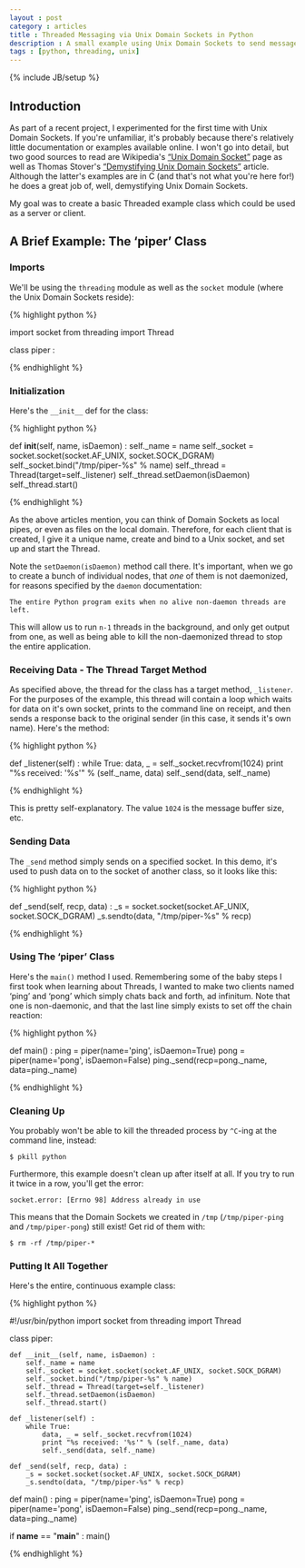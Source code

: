 ```yaml
---
layout : post
category : articles
title : Threaded Messaging via Unix Domain Sockets in Python
description : A small example using Unix Domain Sockets to send messages or data between threads on a local domain.
tags : [python, threading, unix]
---
```

{% include JB/setup %}

## Introduction
As part of a recent project, I experimented for the first time with Unix Domain
Sockets. If you're unfamiliar, it's probably because there's relatively little
documentation or examples available online. I won't go into detail, but two
good sources to read are Wikipedia's [&ldquo;Unix Domain
Socket&rdquo;](http://en.wikipedia.org/wiki/Unix_domain_socket) page as well as
Thomas Stover's [&ldquo;Demystifying Unix Domain
Sockets&rdquo;](http://www.wsinnovations.com/softeng/articles/uds.html)
article.  Although the latter's examples are in C (and that's not what you're
here for!) he does a great job of, well, demystifying Unix Domain Sockets.

My goal was to create a basic Threaded example class which could be used as a
server or client.

## A Brief Example: The &lsquo;piper&rsquo; Class
### Imports
We'll be using the `threading` module as well as the `socket` module (where the
Unix Domain Sockets reside):

{% highlight python %}

import socket
from threading import Thread

class piper :

{% endhighlight %}

### Initialization
Here's the `__init__` def for the  class:

{% highlight python %}

def __init__(self, name, isDaemon) :
    self._name = name
    self._socket = socket.socket(socket.AF_UNIX, socket.SOCK_DGRAM)
    self._socket.bind("/tmp/piper-%s" % name)
    self._thread = Thread(target=self._listener)
    self._thread.setDaemon(isDaemon)
    self._thread.start()

{% endhighlight %}

As the above articles mention, you can think of Domain Sockets as local pipes,
or even as files on the local domain. Therefore, for each client that is
created, I give it a unique name, create and bind to a Unix socket, and set up
and start the Thread.

Note the `setDaemon(isDaemon)` method call there. It's important, when we go to
create a bunch of individual nodes, that *one* of them is not daemonized, for
reasons specified by the `daemon` documentation:

    The entire Python program exits when no alive non-daemon threads are left.

This will allow us to run `n-1` threads in the background, and only get output
from one, as well as being able to kill the non-daemonized thread to stop the
entire application.

### Receiving Data - The Thread Target Method
As specified above, the thread for the class has a target method, `_listener`.
For the purposes of the example, this thread will contain a loop which waits
for data on it's own socket, prints to the command line on receipt, and then
sends a response back to the original sender (in this case, it sends it's own
name).  Here's the method:

{% highlight python %}

def _listener(self) :
    while True:
        data, _ = self._socket.recvfrom(1024)
        print "%s received: '%s'" % (self._name, data)
        self._send(data, self._name)

{% endhighlight %}

This is pretty self-explanatory. The value `1024` is the message buffer size,
etc.

### Sending Data
The `_send` method simply sends on a specified socket. In this demo, it's used
to push data on to the socket of another class, so it looks like this:

{% highlight python %}

def _send(self, recp, data) :
    _s = socket.socket(socket.AF_UNIX, socket.SOCK_DGRAM)
    _s.sendto(data, "/tmp/piper-%s" % recp)

{% endhighlight %}

### Using The &lsquo;piper&rsquo; Class
Here's the `main()` method I used. Remembering some of the baby steps I first
took when learning about Threads, I wanted to make two clients named
&lsquo;ping&rsquo; and &lsquo;pong&rsquo; which simply chats back and forth, ad
infinitum. Note that one is non-daemonic, and that the last line simply exists
to set off the chain reaction:

{% highlight python %}

def main() :
    ping = piper(name='ping', isDaemon=True)
    pong = piper(name='pong', isDaemon=False)
    ping._send(recp=pong._name, data=ping._name)

{% endhighlight %}

### Cleaning Up
You probably won't be able to kill the threaded process by `^C`-ing at the
command line, instead:

    $ pkill python

Furthermore, this example doesn't clean up after itself at all. If you try to
run it twice in a row, you'll get the error:

    socket.error: [Errno 98] Address already in use

This means that the Domain Sockets we created in `/tmp` (`/tmp/piper-ping` and
`/tmp/piper-pong`) still exist! Get rid of them with:

    $ rm -rf /tmp/piper-*

### Putting It All Together
Here's the entire, continuous example class:

{% highlight python %}

#!/usr/bin/python
import socket
from threading import Thread

class piper:

    def __init__(self, name, isDaemon) :
        self._name = name
        self._socket = socket.socket(socket.AF_UNIX, socket.SOCK_DGRAM)
        self._socket.bind("/tmp/piper-%s" % name)
        self._thread = Thread(target=self._listener)
        self._thread.setDaemon(isDaemon)
        self._thread.start()

    def _listener(self) :
        while True:
            data, _ = self._socket.recvfrom(1024)
            print "%s received: '%s'" % (self._name, data)
            self._send(data, self._name)

    def _send(self, recp, data) :
        _s = socket.socket(socket.AF_UNIX, socket.SOCK_DGRAM)
        _s.sendto(data, "/tmp/piper-%s" % recp)

def main() :
    ping = piper(name='ping', isDaemon=True)
    pong = piper(name='pong', isDaemon=False)
    ping._send(recp=pong._name, data=ping._name)

if __name__ == "__main__" :
    main()

{% endhighlight %}
